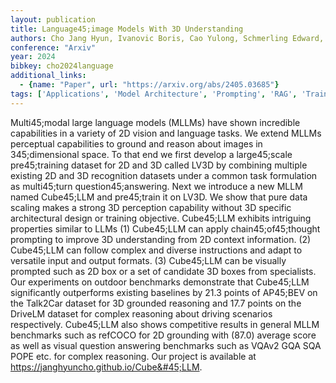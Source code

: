 ```yaml
---
layout: publication
title: Language45;image Models With 3D Understanding
authors: Cho Jang Hyun, Ivanovic Boris, Cao Yulong, Schmerling Edward, Wang Yue, Weng Xinshuo, Li Boyi, You Yurong, Krähenbühl Philipp, Wang Yan, Pavone Marco
conference: "Arxiv"
year: 2024
bibkey: cho2024language
additional_links:
  - {name: "Paper", url: "https://arxiv.org/abs/2405.03685"}
tags: ['Applications', 'Model Architecture', 'Prompting', 'RAG', 'Training Techniques']
---
```

Multi45;modal large language models (MLLMs) have shown incredible capabilities in a variety of 2D vision and language tasks. We extend MLLMs perceptual capabilities to ground and reason about images in 345;dimensional space. To that end we first develop a large45;scale pre45;training dataset for 2D and 3D called LV3D by combining multiple existing 2D and 3D recognition datasets under a common task formulation as multi45;turn question45;answering. Next we introduce a new MLLM named Cube45;LLM and pre45;train it on LV3D. We show that pure data scaling makes a strong 3D perception capability without 3D specific architectural design or training objective. Cube45;LLM exhibits intriguing properties similar to LLMs (1) Cube45;LLM can apply chain45;of45;thought prompting to improve 3D understanding from 2D context information. (2) Cube45;LLM can follow complex and diverse instructions and adapt to versatile input and output formats. (3) Cube45;LLM can be visually prompted such as 2D box or a set of candidate 3D boxes from specialists. Our experiments on outdoor benchmarks demonstrate that Cube45;LLM significantly outperforms existing baselines by 21.3 points of AP45;BEV on the Talk2Car dataset for 3D grounded reasoning and 17.7 points on the DriveLM dataset for complex reasoning about driving scenarios respectively. Cube45;LLM also shows competitive results in general MLLM benchmarks such as refCOCO for 2D grounding with (87.0) average score as well as visual question answering benchmarks such as VQAv2 GQA SQA POPE etc. for complex reasoning. Our project is available at https://janghyuncho.github.io/Cube&#45;LLM.
